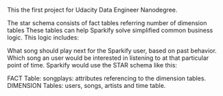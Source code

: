 This the first project for Udacity Data Engineer Nanodegree.

The star schema consists of fact tables referring number of dimension tables These tables can help Sparkify solve simplified common business logic. This logic includes:

What song should play next for the Sparkify user, based on past behavior.
Which song an user would be interested in listening to at that particular point of time.
Sparkify would use the STAR schema like this:

FACT Table: songplays: attributes referencing to the dimension tables.
DIMENSION Tables: users, songs, artists and time table.